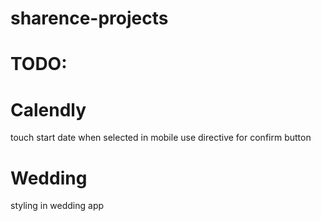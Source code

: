 # sharence-projects

# TODO: 

# Calendly
touch start date when selected in mobile
use directive for confirm button 

# Wedding
styling in wedding app
